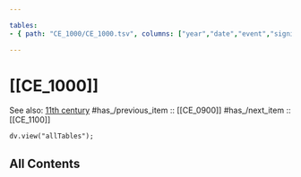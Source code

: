```yaml
---

tables:
- { path: "CE_1000/CE_1000.tsv", columns: ["year","date","event","significance"], headings:  } 

---
```



# [[CE_1000]] 

See also: [11th century](https://en.wikipedia.org/wiki/11th_century "11th century")
#has_/previous_item :: [[CE_0900]] 
#has_/next_item  :: [[CE_1100]] 


``` dataviewjs
dv.view("allTables");
```



## All Contents

```folderv
```




